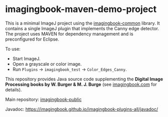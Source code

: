 # imagingbook-maven-demo-project

This is a minimal ImageJ project using the [imagingbook-common](https://github.com/imagingbook/imagingbook-common) library.
It contains a single ImageJ plugin that implements the Canny edge detector. The project uses MAVEN for dependency management
and is preconfigured for Eclipse.

To use:
* Start ImageJ.
* Open a grayscale or color image.
* Run `Plugins` -> `imagingbook_test` -> `Color_Edges_Canny`.

This repository provides Java source code supplementing the **Digital Image Processing books by W. Burger & M. J. Burge** (see [imagingbook.com](https://imagingbook.com) for details).

Main repository: [imagingbook-public](https://github.com/imagingbook/imagingbook-public)

Javadoc: https://imagingbook.github.io/imagingbook-plugins-all/javadoc/


